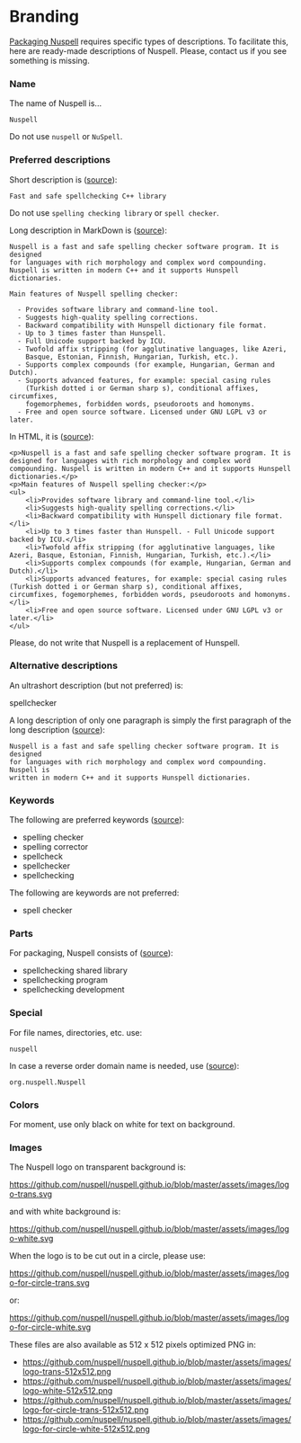 # Branding

[Packaging Nuspell](https://github.com/nuspell/nuspell/wiki/Nuspell-packaged-binaries)
requires specific types of descriptions. To facilitate this, here are ready-made
descriptions of Nuspell. Please, contact us if you see something is missing.

### Name

The name of Nuspell is...

    Nuspell

Do not use `nuspell` or `NuSpell`.

### Preferred descriptions

<!--Short description for an end-user is:

    spellchecking library and command-line tool-->

Short description <!--for a developer--> is ([source](https://github.com/nuspell/nuspell)):

    Fast and safe spellchecking C++ library

Do not use `spelling checking library` or `spell checker`.

Long description in MarkDown is ([source](https://github.com/nuspell/nuspell/blob/master/README.md)):

    Nuspell is a fast and safe spelling checker software program. It is designed
    for languages with rich morphology and complex word compounding.
    Nuspell is written in modern C++ and it supports Hunspell dictionaries.
    
    Main features of Nuspell spelling checker:
    
      - Provides software library and command-line tool.
      - Suggests high-quality spelling corrections.
      - Backward compatibility with Hunspell dictionary file format.
      - Up to 3 times faster than Hunspell.
      - Full Unicode support backed by ICU.
      - Twofold affix stripping (for agglutinative languages, like Azeri,
        Basque, Estonian, Finnish, Hungarian, Turkish, etc.).
      - Supports complex compounds (for example, Hungarian, German and Dutch).
      - Supports advanced features, for example: special casing rules
        (Turkish dotted i or German sharp s), conditional affixes, circumfixes,
        fogemorphemes, forbidden words, pseudoroots and homonyms.
      - Free and open source software. Licensed under GNU LGPL v3 or later.

In HTML, it is ([source](https://github.com/nuspell/misc-nuspell/blob/master/packaging/appstream/org.nuspell.Nuspell.metainfo.xml)):

    <p>Nuspell is a fast and safe spelling checker software program. It is designed for languages with rich morphology and complex word compounding. Nuspell is written in modern C++ and it supports Hunspell dictionaries.</p>
    <p>Main features of Nuspell spelling checker:</p>
    <ul>
        <li>Provides software library and command-line tool.</li>
        <li>Suggests high-quality spelling corrections.</li>
        <li>Backward compatibility with Hunspell dictionary file format.</li>
        <li>Up to 3 times faster than Hunspell. - Full Unicode support backed by ICU.</li>
        <li>Twofold affix stripping (for agglutinative languages, like Azeri, Basque, Estonian, Finnish, Hungarian, Turkish, etc.).</li>
        <li>Supports complex compounds (for example, Hungarian, German and Dutch).</li>
        <li>Supports advanced features, for example: special casing rules (Turkish dotted i or German sharp s), conditional affixes, circumfixes, fogemorphemes, forbidden words, pseudoroots and homonyms.</li>
        <li>Free and open source software. Licensed under GNU LGPL v3 or later.</li>
    </ul>

Please, do not write that Nuspell is a replacement of Hunspell.

### Alternative descriptions

An ultrashort description (but not preferred) is:

  spellchecker

A long description of only one paragraph is simply the first paragraph of the long description ([source](https://github.com/nuspell/nuspell/blob/master/README.md)):

    Nuspell is a fast and safe spelling checker software program. It is designed
    for languages with rich morphology and complex word compounding. Nuspell is
    written in modern C++ and it supports Hunspell dictionaries.

### Keywords

The following are preferred keywords ([source](https://github.com/nuspell/misc-nuspell/blob/master/packaging/appstream/org.nuspell.Nuspell.metainfo.xml)):
* spelling checker
* spelling corrector
* spellcheck
* spellchecker
* spellchecking

The following are keywords are not preferred:
* spell checker

### Parts

For packaging, Nuspell consists of ([source](https://github.com/nuspell/misc-nuspell/blob/master/packaging/deb/debian/control)):
* spellchecking shared library
* spellchecking program
* spellchecking development

### Special

For file names, directories, etc. use:

    nuspell

In case a reverse order domain name is needed, use ([source](https://github.com/nuspell/misc-nuspell/blob/master/packaging/appstream/org.nuspell.Nuspell.metainfo.xml)):

    org.nuspell.Nuspell

### Colors

For moment, use only black on white for text on background.

### Images

The Nuspell logo on transparent background is:

https://github.com/nuspell/nuspell.github.io/blob/master/assets/images/logo-trans.svg

and with white background is:

https://github.com/nuspell/nuspell.github.io/blob/master/assets/images/logo-white.svg

When the logo is to be cut out in a circle, please use:

https://github.com/nuspell/nuspell.github.io/blob/master/assets/images/logo-for-circle-trans.svg

or:

https://github.com/nuspell/nuspell.github.io/blob/master/assets/images/logo-for-circle-white.svg

These files are also available as 512 x 512 pixels optimized PNG in:
* https://github.com/nuspell/nuspell.github.io/blob/master/assets/images/logo-trans-512x512.png
* https://github.com/nuspell/nuspell.github.io/blob/master/assets/images/logo-white-512x512.png
* https://github.com/nuspell/nuspell.github.io/blob/master/assets/images/logo-for-circle-trans-512x512.png
* https://github.com/nuspell/nuspell.github.io/blob/master/assets/images/logo-for-circle-white-512x512.png
